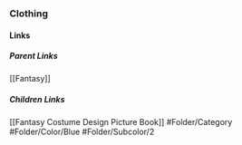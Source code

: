 ### Clothing
#### Links
##### Parent Links
[[Fantasy]]
##### Children Links
[[Fantasy Costume Design Picture Book]]
#Folder/Category
#Folder/Color/Blue
#Folder/Subcolor/2
